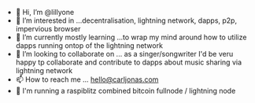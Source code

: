 - 👋 Hi, I’m @lillyone
- 👀 I’m interested in ...decentralisation, lightning network, dapps, p2p, impervious browser
- 🌱 I’m currently mostly learning ...to wrap my mind around how to utilize dapps running ontop of the lightning network
- 💞️ I’m looking to collaborate on ... as a singer/songwriter I'd be veru happy tp collaborate and contribute to dapps about music sharing via lightning network
- 📫 How to reach me ... hello@carljonas.com
- 🐸 I'm running a raspiblitz combined bitcoin fullnode / lightning node
<!---
lillyone/lillyone is a ✨ special ✨ repository because its `README.md` (this file) appears on your GitHub profile.
You can click the Preview link to take a look at your changes.
--->
